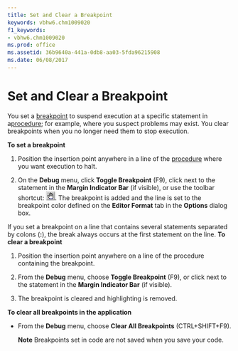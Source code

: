 ```yaml
---
title: Set and Clear a Breakpoint
keywords: vbhw6.chm1009020
f1_keywords:
- vbhw6.chm1009020
ms.prod: office
ms.assetid: 36b9640a-441a-0db8-aa03-5fda96215908
ms.date: 06/08/2017
---
```



# Set and Clear a Breakpoint

You set a [breakpoint](../Glossary/vbe-glossary.md) to suspend execution at a specific statement in a[procedure](../Glossary/vbe-glossary.md); for example, where you suspect problems may exist. You clear breakpoints when you no longer need them to stop execution.

 **To set a breakpoint**




1. Position the insertion point anywhere in a line of the [procedure](../Glossary/vbe-glossary.md) where you want execution to halt.
    
2. On the  **Debug** menu, click **Toggle Breakpoint** (F9), click next to the statement in the **Margin Indicator Bar** (if visible), or use the toolbar shortcut:
![Toolbar button](../../images/tbr_bkpt_ZA01201681.gif). The breakpoint is added and the line is set to the breakpoint color defined on the  **Editor Format** tab in the **Options** dialog box.
    

If you set a breakpoint on a line that contains several statements separated by colons (**:**), the break always occurs at the first statement on the line.
 **To clear a breakpoint**


1. Position the insertion point anywhere on a line of the procedure containing the breakpoint.
    
2. From the  **Debug** menu, choose **Toggle Breakpoint** (F9), or click next to the statement in the **Margin Indicator Bar** (if visible).
    
3. The breakpoint is cleared and highlighting is removed.
    

 **To clear all breakpoints in the application**


- From the  **Debug** menu, choose **Clear All Breakpoints** (CTRL+SHIFT+F9).
    
     **Note**  Breakpoints set in code are not saved when you save your code.


